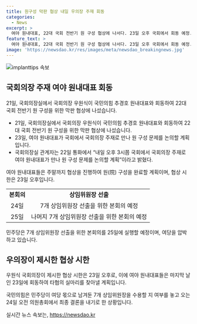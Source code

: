```yaml
---
title: 원구성 막판 협상 내일 우의장 주재 회동
categories:
  - News
excerpt: >
  여야 원내대표, 22대 국회 전반기 원 구성 협상에 나서다. 23일 오후 국회에서 회동 예정. 우원식 국회의장, 주말까지 협상 종료 요청. 24일 상임위원장 명단 제출, 25일 본회의 예상. 민주당, 25일 상임위원장 선출 본회의 열겠다고 밝히며 압박. 국민의힘은 24일 의원총회에서 결론 예정.
feature_text: >
  여야 원내대표, 22대 국회 전반기 원 구성 협상에 나서다. 23일 오후 국회에서 회동 예정. 우원식 국회의장, 주말까지 협상 종료 요청. 24일 상임위원장 명단 제출, 25일 본회의 예상. 민주당, 25일 상임위원장 선출 본회의 열겠다고 밝히며 압박. 국민의힘은 24일 의원총회에서 결론 예정.
image: 'https://newsdao.kr/res/images/meta/newsdao_breakingnews.jpg'
---
```


<p><img src="https://newsdao.kr/res/images/meta/newsdao_breakingnews.jpg" alt="implanttips 속보" /></p>

<h2 data-ke-size="size26">국회의장 주재 여야 원내대표 회동</h2>

<p data-ke-size="size16">21일, 국회의장실에서 국회의장 우원식이 국민의힘 추경호 원내대표와 회동하여 22대 국회 전반기 원 구성을 위한 막판 협상에 나섰습니다.</p>

<ul>
<li>21일, 국회의장실에서 국회의장 우원식이 국민의힘 추경호 원내대표와 회동하여 22대 국회 전반기 원 구성을 위한 막판 협상에 나섰습니다.</li>
<li>23일, 여야 원내대표가 국회에서 국회의장 주재로 만나 원 구성 문제를 논의할 계획입니다.</li>
<li>국회의장실 관계자는 22일 통화에서 “내일 오후 3시쯤 국회에서 국회의장 주재로 여야 원내대표가 만나 원 구성 문제를 논의할 계획”이라고 밝혔다.</li>
</ul>

<p data-ke-size="size16">여야 원내대표들은 주말까지 협상을 진행하여 원(院) 구성을 완료할 계획이며, 협상 시한은 23일 오후입니다.</p>

<table>
    <tr>
        <td style="text-align: center; height: 17px;"><b>본회의</b></td>
        <td style="text-align: center; height: 17px;"><b>상임위원장 선출</b></td>
    </tr>
    <tr>
        <td style="text-align: center; height: 17px;">24일</td>
        <td style="text-align: center; height: 17px;">7개 상임위원장 선출을 위한 본회의 예정</td>
    </tr>
    <tr>
        <td style="text-align: center; height: 17px;">25일</td>
        <td style="text-align: center; height: 17px;">나머지 7개 상임위원장 선출을 위한 본회의 예정</td>
    </tr>
</table>

<p data-ke-size="size16">민주당은 7개 상임위원장 선출을 위한 본회의를 25일에 실행할 예정이며, 여당을 압박하고 있습니다.</p>

<h2 data-ke-size="size26">우의장이 제시한 협상 시한</h2>

<p data-ke-size="size16">우원식 국회의장이 제시한 협상 시한은 23일 오후로, 이에 여야 원내대표들은 마지막 날인 23일에 회동하여 타협의 실마리를 찾아낼 계획입니다.</p>

<p data-ke-size="size16">국민의힘은 민주당이 여당 몫으로 남겨둔 7개 상임위원장을 수용할 지 여부를 놓고 오는 24일 오전 의원총회에서 최종 결론을 내기로 한 상황입니다.</p>
실시간 뉴스 속보는, <a href="https://newsdao.kr" rel="dofollow">https://newsdao.kr</a>


